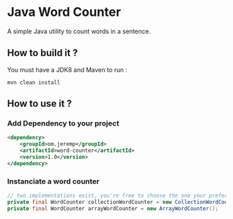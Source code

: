 # Java Word Counter 

A simple Java utility to count words in a sentence.

## How to build it ? 

You must have a JDK8 and Maven to run : 

`mvn clean install`

## How to use it ?

### Add Dependency to your project

```xml
<dependency>
	<groupId>om.jeremp</groupId>
	<artifactId>word-counter</artifactId>
	<version>1.0</version>	
</dependency>    
```    

### Instanciate a word counter

```java
// two implementations exist, you're free to choose the one your prefer 
private final WordCounter collectionWordCounter = new CollectionWordCounter();
private final WordCounter arrayWordCounter = new ArrayWordCounter();
```    
